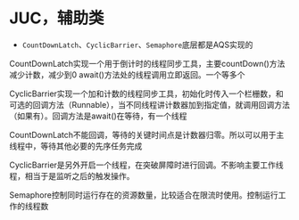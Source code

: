 # JUC，辅助类

- ```CountDownLatch```、```CyclicBarrier```、```Semaphore```底层都是AQS实现的

CountDownLatch实现一个用于倒计时的线程同步工具，主要countDown()方法减少计数，减少到0 await()方法处的线程调用立即返回。一个等多个

CyclicBarrier实现一个加和计数的线程同步工具，初始化时传入一个栏栅数，和可选的回调方法（Runnable），当不同线程讲计数器加到指定值，就调用回调方法（如果有）。回调方法是await()在等待，有一个线程



CountDownLatch不能回调，等待的关键时间点是计数器归零。所以可以用于主线程中，等待其他必要的先序任务完成

CyclicBarrier是另外开启一个线程，在突破屏障时进行回调。不影响主要工作线程，相当于是监听之后的触发操作。

Semaphore控制同时运行存在的资源数量，比较适合在限流时使用。控制运行工作的线程数